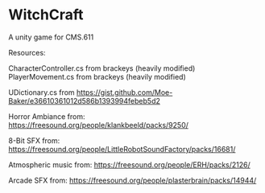 # WitchCraft
A unity game for CMS.611






Resources:

CharacterController.cs from brackeys (heavily modified)
PlayerMovement.cs from brackeys (heavily modified)

UDictionary.cs from https://gist.github.com/Moe-Baker/e36610361012d586b1393994febeb5d2 


Horror Ambiance from:
https://freesound.org/people/klankbeeld/packs/9250/

8-Bit SFX from:
https://freesound.org/people/LittleRobotSoundFactory/packs/16681/

Atmospheric music from:
https://freesound.org/people/ERH/packs/2126/

Arcade SFX from:
https://freesound.org/people/plasterbrain/packs/14944/

